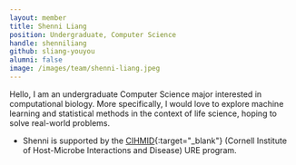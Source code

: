 ```yaml
---
layout: member
title: Shenni Liang
position: Undergraduate, Computer Science
handle: shenniliang
github: sliang-youyou
alumni: false
image: /images/team/shenni-liang.jpeg
---
```


Hello, I am an undergraduate Computer Science major interested in computational biology. More specifically, I would love to explore machine learning and statistical methods in the context of life science, hoping to solve real-world problems. 

* Shenni is supported by the [CIHMID](https://cihmid.cornell.edu/){:target="_blank"} (Cornell Institute of Host-Microbe Interactions and Disease) URE program.
